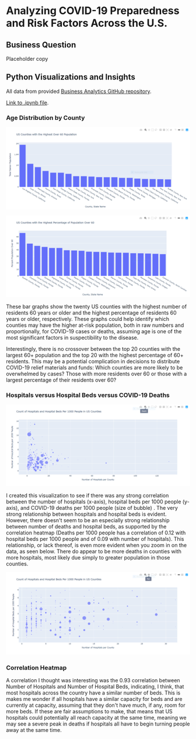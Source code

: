 # Analyzing COVID-19 Preparedness and Risk Factors Across the U.S.

## Business Question
Placeholder copy


## Python Visualizations and Insights
All data from provided [Business Analytics GitHub repository](https://github.com/jhu-business-analytics/covid-19-case-python-data-analysis "COVID-19 Case Python Data Analysis Respository").

[Link to .ipynb file](https://drive.google.com/file/d/1vVlLRpT2Fv4mGToSR4xMI9btd_sS1wGQ/view?usp=sharing "Bowerman_Python1.ipynb").

### Age Distribution by County
![](Images/us_counties_highest_over60.png)

![](Images/us_counties_highest_pct_over60.PNG)

These bar graphs show the twenty US counties with the highest number of residents 60 years or older and the highest percentage of residents 60 years or older, respectively. These graphs could help identify which counties may have the higher at-risk population, both in raw numbers and proportionally, for COVID-19 cases or deaths, assuming age is one of the most significant factors in suspectibility to the disease.

Interestingly, there is no crossover between the top 20 counties with the largest 60+ population and the top 20 with the highest percentage of 60+ residents. This may be a potential complication in decisions to distribute COVID-19 relief materials and funds: Which counties are more likely to be overwhelmed by cases? Those with more residents over 60 or those with a largest percentage of their residents over 60?

### Hospitals versus Hospital Beds versus COVID-19 Deaths
![](Images/us_counties_hospitals_v_beds_deaths.png)

I created this visualization to see if there was any strong correlation between the number of hospitals (x-axis), hospital beds per 1000 people (y-axis), and COVID-19 deaths per 1000 people (size of bubble) . The very strong relationship between hospitals and hospital beds is evident. However, there doesn't seem to be an especially strong relationship between number of deaths and hospital beds, as supported by the correlation heatmap (Deaths per 1000 people has a correlation of 0.12 with hospital beds per 1000 people and of 0.09 with number of hospitals). This relationship, or lack thereof, is even more evident when you zoom in on the data, as seen below. There do appear to be more deaths in counties with more hospitals, most likely due simply to greater population in those counties.

![](Images/hospitals_v_beds_deaths_zoom.PNG)

### Correlation Heatmap
A correlation I thought was interesting was the 0.93 correlation between Number of Hospitals and Number of Hospital Beds, indicating, I think, that most hospitals across the country have a similar number of beds. This is makes me wonder if all hospitals have a similar capacity for beds and are currently at capacity, assuming that they don't have much, if any, room for more beds. If these are fair assumptions to make, that means that US hospitals could potentially all reach capacity at the same time, meaning we may see a severe peak in deaths if hospitals all have to begin turning people away at the same time.
